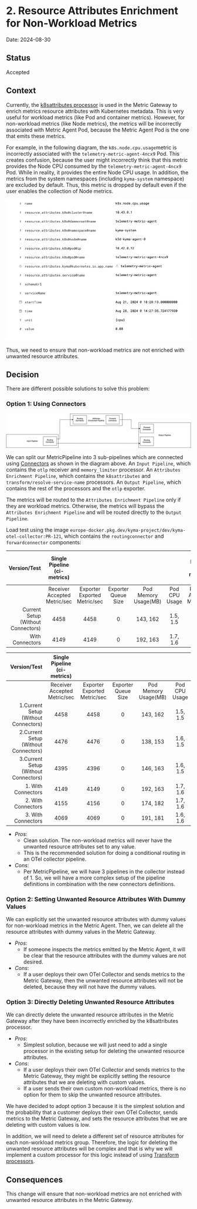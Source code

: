 # 2. Resource Attributes Enrichment for Non-Workload Metrics

Date: 2024-08-30

## Status

Accepted

## Context

Currently, the [k8sattributes processor](https://github.com/open-telemetry/opentelemetry-collector-contrib/blob/main/processor/k8sattributesprocessor/README.md) is used in the Metric Gateway to enrich metrics resource attributes with Kubernetes metadata.
This is very useful for workload metrics (like Pod and container metrics). However, for non-workload metrics (like Node metrics), the metrics will be incorrectly associated with Metric Agent Pod, because the Metric Agent Pod is the one that emits these metrics.

For example, in the following diagram, the `k8s.node.cpu.usage`metric is incorrectly associated with the `telemetry-metric-agent-4ncx9` Pod. This creates confusion, because the user might incorrectly think that this metric provides the Node CPU consumed by the `telemetry-metric-agent-4ncx9` Pod. While in reality, it provides the entire Node CPU usage.
In addition, the metrics from the system namespaces (including `kyma-system` namespace) are excluded by default. Thus, this metric is dropped by default even if the user enables the collection of Node metrics.

![Node Metric With k8sattributes Processor](../assets/node-metric-with-k8sattributes-processor.png)

Thus, we need to ensure that non-workload metrics are not enriched with unwanted resource attributes.

## Decision

There are different possible solutions to solve this problem:

### Option 1: Using Connectors

![Connectors](../assets/connectors.drawio.svg)

We can split our MetricPipeline into 3 sub-pipelines which are connected using [Connectors](https://opentelemetry.io/docs/collector/configuration/#connectors) as shown in the diagram above.
An `Input Pipeline`, which contains the `otlp` receiver and `memory_limiter` processor.
An `Attributes Enrichment Pipeline`, which contains the `k8sattributes` and `transform/resolve-service-name` processors.
An `Output Pipeline`, which contains the rest of the processors and the `otlp` exporter.

The metrics will be routed to the `Attributes Enrichment Pipeline` only if they are workload metrics.
Otherwise, the metrics will bypass the `Attributes Enrichment Pipeline` and will be routed directly to the `Output Pipeline`.

Load test using the image `europe-docker.pkg.dev/kyma-project/dev/kyma-otel-collector:PR-121`, which contains the `routingconnector` and `forwardconnector` components:
 
<div class="table-wrapper" markdown="block">


|                       Version/Test | Single Pipeline (ci-metrics) |                              |                     |                      |               | Multi Pipeline (ci-metrics-m) |                              |                     |                      |               | Single Pipeline Backpressure (ci-metrics-b) |                              |                     |                      |               | Multi Pipeline Backpressure (ci-metrics-mb) |                              |                     |                      |               |
|-----------------------------------:|:----------------------------:|:----------------------------:|:-------------------:|:--------------------:|:-------------:|:-----------------------------:|:----------------------------:|:-------------------:|:--------------------:|:-------------:|:-------------------------------------------:|:----------------------------:|:-------------------:|:--------------------:|:-------------:|:-------------------------------------------:|:----------------------------:|:-------------------:|:--------------------:|:-------------:|
|                                    | Receiver Accepted Metric/sec | Exporter Exported Metric/sec | Exporter Queue Size | Pod Memory Usage(MB) | Pod CPU Usage | Receiver Accepted Metric/sec  | Exporter Exported Metric/sec | Exporter Queue Size | Pod Memory Usage(MB) | Pod CPU Usage |        Receiver Accepted Metric/sec         | Exporter Exported Metric/sec | Exporter Queue Size | Pod Memory Usage(MB) | Pod CPU Usage |        Receiver Accepted Metric/sec         | Exporter Exported Metric/sec | Exporter Queue Size | Pod Memory Usage(MB) | Pod CPU Usage |
| Current Setup (Without Connectors) |             4458             |             4458             |          0          |       143, 162       |   1.5, 1.5    |             3282              |             9845             |          0          |       219, 256       |   1.8, 1.7    |                     824                     |             638              |         251         |       827, 829       |   0.5, 0.5    |                    1809                     |             1812             |         504         |      1784, 1737      |   1.3, 1.3    |
|                    With Connectors |             4149             |             4149             |          0          |       192, 163       |   1.7, 1.6    |             2347              |             7042             |          0          |       247, 303       |   1.6, 1.6    |                     772                     |             682              |         172         |       831, 867       |   0.5, 0.4    |                    1383                     |             1848             |         498         |      1719, 1686      |   1.3, 1.3    |



|                         Version/Test | Single Pipeline (ci-metrics) |                              |                     |                      |               |
|-------------------------------------:|:----------------------------:|:----------------------------:|:-------------------:|:--------------------:|:-------------:|
|                                      | Receiver Accepted Metric/sec | Exporter Exported Metric/sec | Exporter Queue Size | Pod Memory Usage(MB) | Pod CPU Usage | 
| 1.Current Setup (Without Connectors) |             4458             |             4458             |          0          |       143, 162       |   1.5, 1.5    |             
| 2.Current Setup (Without Connectors) |             4476             |             4476             |          0          |       138, 153       |   1.6, 1.5    |
| 3.Current Setup (Without Connectors) |             4395             |             4396             |          0          |       146, 163       |   1.6, 1.5    |
|                   1. With Connectors |             4149             |             4149             |          0          |       192, 163       |   1.7, 1.6    |
|                   2. With Connectors |             4155             |             4156             |          0          |       174, 182       |   1.7, 1.6    |
|                   3. With Connectors |             4069             |             4069             |          0          |       191, 181       |   1.6, 1.6    |

</div>

- _Pros_: 
  - Clean solution. The non-workload metrics will never have the unwanted resource attributes set to any value.
  - This is the recommended solution for doing a conditional routing in an OTel collector pipeline.
- _Cons_:
  - Per MetricPipeline, we will have 3 pipelines in the collector instead of 1. So, we will have a more complex setup of the pipeline definitions in combination with the new connectors definitions.

### Option 2: Setting Unwanted Resource Attributes With Dummy Values

We can explicitly set the unwanted resource attributes with dummy values for non-workload metrics in the Metric Agent.
Then, we can delete all the resource attributes with dummy values in the Metric Gateway.

- _Pros_:
  - If someone inspects the metrics emitted by the Metric Agent, it will be clear that the resource attributes with the dummy values are not desired.
- _Cons_: 
  - If a user deploys their own OTel Collector and sends metrics to the Metric Gateway, then the unwanted resource attributes will not be deleted, because they will not have the dummy values.

### Option 3: Directly Deleting Unwanted Resource Attributes

We can directly delete the unwanted resource attributes in the Metric Gateway after they have been incorrectly enriched by the k8sattributes processor.

- _Pros_:
  - Simplest solution, because we will just need to add a single processor in the existing setup for deleting the unwanted resource attributes.
- _Cons_:
  - If a user deploys their own OTel Collector and sends metrics to the Metric Gateway, they might be explicitly setting the resource attributes that we are deleting with custom values.
  - If a user sends their own custom non-workload metrics, there is no option for them to skip the unwanted resource attributes.


We have decided to adopt option 3 because it is the simplest solution and the probability that a customer deploys their own OTel Collector, sends metrics to the Metric Gateway, and sets the resource attributes that we are deleting with custom values is low.

In addition, we will need to delete a different set of resource attributes for each non-workload metrics group.
Therefore, the logic for deleting the unwanted resource attributes will be complex and that is why we will implement a custom processor for this logic instead of using [Transform processors](https://github.com/open-telemetry/opentelemetry-collector-contrib/blob/main/processor/transformprocessor/README.md).

## Consequences

This change will ensure that non-workload metrics are not enriched with unwanted resource attributes in the Metric Gateway.
